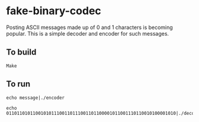 fake-binary-codec
=================

Posting ASCII messages made up of 0 and 1 characters is becoming popular. This is a simple decoder and encoder for such messages.

To build
--------

    Make

To run
------

    echo message|./encoder

	echo 0110110101100101011100110111001101100001011001110110010100001010|./decoder

